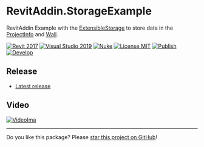 # RevitAddin.StorageExample

RevitAddin Example with the [ExtensibleStorage] to store data in the [ProjectInfo] and [Wall].

[![Revit 2017](https://img.shields.io/badge/Revit-2017+-blue.svg)](../..)
[![Visual Studio 2019](https://img.shields.io/badge/Visual%20Studio%202019-16.11.7+-blue)](../..)
[![Nuke](https://img.shields.io/badge/Nuke-Build-blue)](https://nuke.build/)
[![License MIT](https://img.shields.io/badge/License-MIT-blue.svg)](LICENSE)
[![Publish](../../actions/workflows/Publish.yml/badge.svg)](../../actions)
[![Develop](../../actions/workflows/Develop.yml/badge.svg)](../../actions)

## Release

* [Latest release](../../releases/latest)

## Video

[![VideoIma]][Video]

---

Do you like this package? Please [star this project on GitHub](../../stargazers)!

[Video]: https://youtu.be/bERyDdaitpo
[VideoIma]: https://img.youtube.com/vi/bERyDdaitpo/hqdefault.jpg

[ExtensibleStorage]: https://www.revitapidocs.com/2017.1/79486a74-376c-9555-c873-45d5a750f051.htm
[ProjectInfo]: https://www.revitapidocs.com/2017.1/e90b12f3-9bf4-f536-3556-c9944cbf9f38.htm
[Wall]: https://www.revitapidocs.com/2017.1/b5891733-c602-12df-beab-da414b58d608.htm